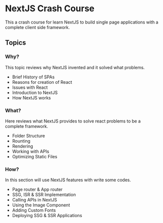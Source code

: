 # NextJS Crash Course

This a crash course for learn NextJS to build single page applications with a complete client side framework.

## Topics

### Why?

This topic reviews why NextJS invented and it solved what problems.

- Brief History of SPAs
- Reasons for creation of React
- Issues with React
- Introduction to NextJS
- How NextJS works

### What?

Here reviews what NextJS provides to solve react problems to be a complete framework.

- Folder Structure
- Rounting
- Rendering
- Working with APIs
- Optimizing Static Files

### How?

In this section will use NextJS features with write some codes.

- Page router & App router
- SSG, ISR & SSR Implementation
- Calling APIs in NextJS
- Using the Image Component
- Adding Custom Fonts
- Deploying SSG & SSR Applications
